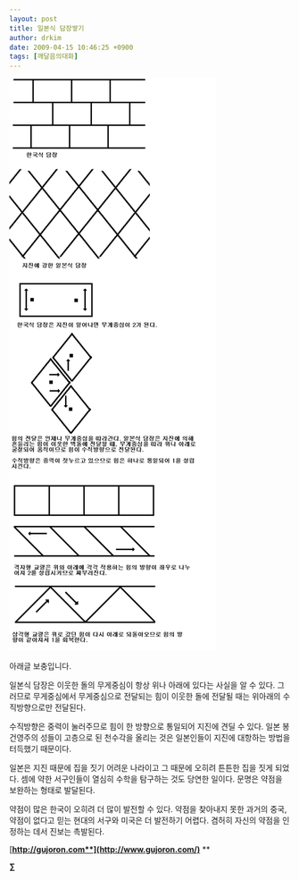 ```yaml
---
layout: post
title: 일본식 담장쌓기
author: drkim
date: 2009-04-15 10:46:25 +0900
tags: [깨달음의대화]
---
```

 




![13.GIF](files/attach/images/198/541/023/13.GIF) 

  
  
  
아래글 보충입니다.

일본식 담장은 이웃한 돌의 무게중심이 항상 위나 아래에 있다는 사실을 알 수 있다. 그러므로 무게중심에서 무게중심으로 전달되는 힘이 이웃한 돌에 전달될 때는 위아래의 수직방향으로만 전달된다. 

수직방향은 중력이 눌러주므로 힘이 한 방향으로 통일되어 지진에 견딜 수 있다. 일본 봉건영주의 성들이 고층으로 된 천수각을 올리는 것은 일본인들이 지진에 대항하는 방법을 터득했기 때문이다.

일본은 지진 때문에 집을 짓기 어려운 나라이고 그 때문에 오히려 튼튼한 집을 짓게 되었다. 셈에 약한 서구인들이 열심히 수학을 탐구하는 것도 당연한 일이다. 문명은 약점을 보완하는 형태로 발달된다.

약점이 많은 한국이 오히려 더 많이 발전할 수 있다. 약점을 찾아내지 못한 과거의 중국, 약점이 없다고 믿는 현대의 서구와 미국은 더 발전하기 어렵다. 겸허히 자신의 약점을 인정하는 데서 진보는 촉발된다.

[**http://gujoron.com**](http://www.gujoron.com/)** 
**

**∑**